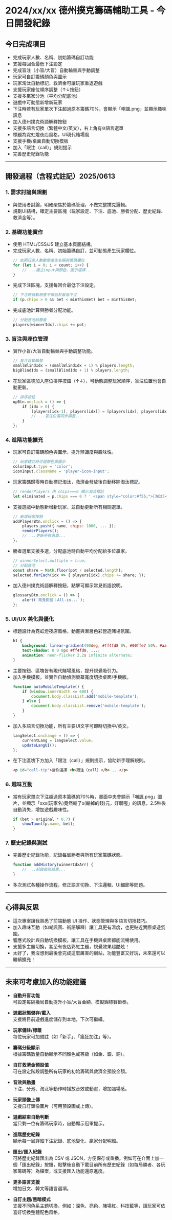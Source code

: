 # 2024/xx/xx 德州撲克籌碼輔助工具 - 今日開發紀錄

## 今日完成項目

- 完成玩家人數、名稱、初始籌碼自訂功能
- 支援每回合最低下注設定
- 完成盲注（小盲/大盲）自動輪替與手動調整
- 玩家可自訂籌碼顏色與圖示
- 玩家淘汰自動標記，救濟金可讓玩家重返遊戲
- 支援玩家座位順序調整（↑↓按鈕）
- 支援多贏家分池（平均分配底池）
- 遊戲中可動態新增新玩家
- 下注時若有玩家單次下注超過原本籌碼70%，會顯示「嘲諷.png」並顯示趣味訊息
- 加入德州撲克術語解釋按鈕
- 支援多語言切換（繁體中文/英文），右上角有🌐語言選單
- 標題為霓虹燈夜店風格，UI現代賭場風
- 支援手機/桌面自動切換模板
- 加入「跟注（call）」規則提示
- 完善歷史紀錄功能

---

## 開發過程（含程式註記）2025/0613

### 1. 需求討論與規劃
- 與使用者討論，明確聚焦於籌碼管理，不做完整撲克邏輯。
- 規劃UI結構，確定主要區塊（玩家設定、下注、底池、勝者分配、歷史紀錄、救濟金等）。

### 2. 基礎功能實作
- 使用 HTML/CSS/JS 建立基本頁面結構。
- 完成玩家人數、名稱、初始籌碼自訂，並可動態產生玩家欄位。
  ```javascript
  // 依照玩家人數動態產生名稱與籌碼欄位
  for (let i = 0; i < count; i++) {
      // ...建立input與顏色、圖示選擇...
  }
  ```
- 完成下注區塊，支援每回合最低下注設定。
  ```javascript
  // 下注時自動檢查不得低於最低下注
  if (p.chips > 0 && bet < minThisBet) bet = minThisBet;
  ```
- 完成底池計算與勝者分配功能。
  ```javascript
  // 分配底池給勝者
  players[winnerIdx].chips += pot;
  ```

### 3. 盲注與座位管理
- 實作小盲/大盲自動輪替與手動調整功能。
  ```javascript
  // 盲注自動輪替
  smallBlindIdx = (smallBlindIdx + 1) % players.length;
  bigBlindIdx = (smallBlindIdx + 1) % players.length;
  ```
- 在玩家區塊加入座位排序按鈕（↑↓），可動態調整玩家順序，盲注位置也會自動更新。
  ```javascript
  // 排序按鈕
  upBtn.onclick = () => {
      if (idx > 0) {
          [players[idx-1], players[idx]] = [players[idx], players[idx-1]];
          // ...盲注位置同步調整...
      }
  };
  ```

### 4. 進階功能擴充
- 玩家可自訂籌碼顏色與圖示，提升辨識度與趣味性。
  ```javascript
  // 玩家建立時可選顏色與圖示
  colorInput.type = 'color';
  iconInput.className = 'player-icon-input';
  ```
- 玩家籌碼歸零時自動標記淘汰，救濟金發放後自動移除淘汰標記。
  ```javascript
  // renderPlayers 內 chips===0 顯示淘汰標記
  let eliminated = p.chips === 0 ? ' <span style="color:#f55;">[淘汰]</span>' : '';
  ```
- 支援遊戲中動態新增新玩家，並自動更新所有相關選單。
  ```javascript
  // 新增玩家按鈕
  addPlayerBtn.onclick = () => {
      players.push({ name, chips: 1000, ... });
      renderPlayers();
      // ...更新所有選單...
  };
  ```
- 勝者選單支援多選，分配底池時自動平均分配給多位贏家。
  ```javascript
  // winnerSelect.multiple = true;
  // 分配底池
  const share = Math.floor(pot / selected.length);
  selected.forEach(idx => { players[idx].chips += share; });
  ```
- 加入德州撲克術語解釋按鈕，點擊可顯示常見術語說明。
  ```javascript
  glossaryBtn.onclick = () => {
      alert(`常見術語：All-in...`);
  };
  ```

### 5. UI/UX 美化與優化
- 標題設計為霓虹燈夜店風格，動畫與漸層色彩營造賭場氛圍。
  ```css
  h1 {
      background: linear-gradient(90deg, #ff4fd8 0%, #00ffe7 50%, #aaff00 100%);
      text-shadow: 0 0 8px #ff4fd8, ...;
      animation: neon-flicker 2.2s infinite alternate;
  }
  ```
- 主要按鈕、區塊皆有現代賭場風格，提升視覺吸引力。
- 加入手機模板，並實作自動偵測螢幕寬度切換桌面/手機版。
  ```javascript
  function autoMobileTemplate() {
      if (window.innerWidth <= 600) {
          document.body.classList.add('mobile-template');
      } else {
          document.body.classList.remove('mobile-template');
      }
  }
  ```
- 加入多語言切換功能，所有主要UI文字可即時切換中/英文。
  ```javascript
  langSelect.onchange = () => {
      currentLang = langSelect.value;
      updateLangUI();
  };
  ```
- 在下注區塊下方加入「跟注（call）」規則提示，協助新手理解規則。
  ```html
  <p id="call-tip">當你選擇 <b>跟注（call）</b> ...</p>
  ```

### 6. 趣味互動
- 當有玩家單次下注超過原本籌碼的70%時，畫面中央會顯示「嘲諷.png」圖片，並顯示「xxx(玩家名)竟然輸了x(輸掉的錢)元，好弱喔」的訊息，2.5秒後自動消失，增加遊戲趣味性。
  ```javascript
  if (bet > original * 0.7) {
      showTaunt(p.name, bet);
  }
  ```

### 7. 歷史紀錄與測試
- 完善歷史紀錄功能，記錄每局勝者與所有玩家籌碼狀態。
  ```javascript
  function addHistory(winnerIdxArr) {
      // ...紀錄每局結果...
  }
  ```
- 多次測試各種操作流程，修正語言切換、下注邏輯、UI細節等問題。

---

## 心得與反思

- 這次專案讓我熟悉了前端動態 UI 操作、狀態管理與多語言切換技巧。
- 加入趣味互動（如嘲諷圖、術語解釋）讓工具更有溫度，也更貼近實際桌遊氛圍。
- 響應式設計與自動切換模板，讓工具在手機與桌面都能流暢使用。
- 支援多主題切換，甚至有夜店彩虹主題，視覺效果超酷炫！
- 太好了，我沒想到最後會完成這麼厲害的網站，功能豐富又好玩，未來還可以繼續擴充！

---

## 未來可考慮加入的功能建議

- **自動升盲功能**  
  可設定每隔幾局自動提升小盲/大盲金額，模擬錦標賽節奏。

- **遊戲狀態儲存/載入**  
  支援將目前遊戲進度儲存到本地，下次可繼續。

- **玩家備註/標籤**  
  每位玩家可加備註（如「新手」、「瘋狂加注」等）。

- **籌碼分級顯示**  
  根據籌碼數量自動顯示不同顏色或等級（如金、銀、銅）。

- **自訂救濟金預設值**  
  可在設定階段調整所有玩家的初始籌碼與救濟金預設金額。

- **音效與動畫**  
  下注、分池、淘汰等動作時播放音效或動畫，增加臨場感。

- **玩家頭像上傳**  
  支援自訂頭像圖片（可用預設圖或上傳）。

- **遊戲結束自動判斷**  
  當只剩一位有籌碼玩家時，自動顯示冠軍提示。

- **進階歷史紀錄**  
  顯示每一局詳細下注紀錄、底池變化、贏家分配明細。

- **匯出/匯入紀錄**  
  可將歷史紀錄匯出為 CSV 或 JSON，方便保存或重播。例如可在介面上加一個「匯出紀錄」按鈕，點擊後自動下載目前所有歷史紀錄（如每局勝者、各玩家籌碼等）為檔案，或支援匯入功能還原進度。

- **更多語言支援**  
  增加日文、韓文等語言選項。

- **自訂主題/黑暗模式**  
  支援不同色系主題切換，例如：深色、亮色、賭場紅、科技藍等，讓玩家可依喜好切換整體配色風格。

